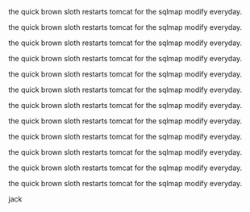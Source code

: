 
the quick brown sloth restarts tomcat for the sqlmap modify everyday.

the quick brown sloth restarts tomcat for the sqlmap modify everyday.

the quick brown sloth restarts tomcat for the sqlmap modify everyday.

the quick brown sloth restarts tomcat for the sqlmap modify everyday.

the quick brown sloth restarts tomcat for the sqlmap modify everyday.

the quick brown sloth restarts tomcat for the sqlmap modify everyday.

the quick brown sloth restarts tomcat for the sqlmap modify everyday.

the quick brown sloth restarts tomcat for the sqlmap modify everyday.

the quick brown sloth restarts tomcat for the sqlmap modify everyday.

the quick brown sloth restarts tomcat for the sqlmap modify everyday.

the quick brown sloth restarts tomcat for the sqlmap modify everyday.

the quick brown sloth restarts tomcat for the sqlmap modify everyday.

jack

